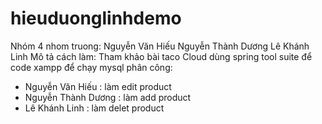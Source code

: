 # hieuduonglinhdemo 
Nhóm 4
nhom truong: Nguyễn Văn Hiếu
Nguyễn Thành Dương
Lê Khánh Linh
Mô tả cách làm:
Tham khảo bài taco Cloud
dùng spring tool suite để code
xampp để chạy mysql
phân công:
- Nguyễn Văn Hiếu : làm edit product
- Nguyễn Thành Dương : làm add product
- Lê Khánh Linh : làm delet product
